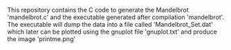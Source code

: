 This repository contains the C code to generate the Mandelbrot 'mandelbrot.c'
and the executable generated after compilation 'mandelbrot'.
The executable will dump the data into a file called 'Mandelbrot_Set.dat' 
which later can be plotted using the gnuplot file 'gnuplot.txt' and produce the image 'printme.png'
